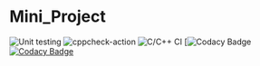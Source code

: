 # Mini_Project

![Unit testing](https://github.com/99002510/Genesis/workflows/Unit%20testing/badge.svg)
![cppcheck-action](https://github.com/padmavathi776/project/actions/workflows/cppcheck.yml/badge.svg)
![C/C++ CI](https://github.com/99002510/Genesis/workflows/C/C++%20CI/badge.svg)
[![Codacy Badge](https://www.code-inspector.com/project/21336/score/svg)
[![Codacy Badge](https://app.codacy.com/project/badge/Grade/c8fda7ebd0c64343935d21413c4114e3)](https://www.codacy.com/gh/pavanyadav007/Mini_Project/dashboard?utm_source=github.com&amp;utm_medium=referral&amp;utm_content=pavanyadav007/Mini_Project&amp;utm_campaign=Badge_Grade)
 
